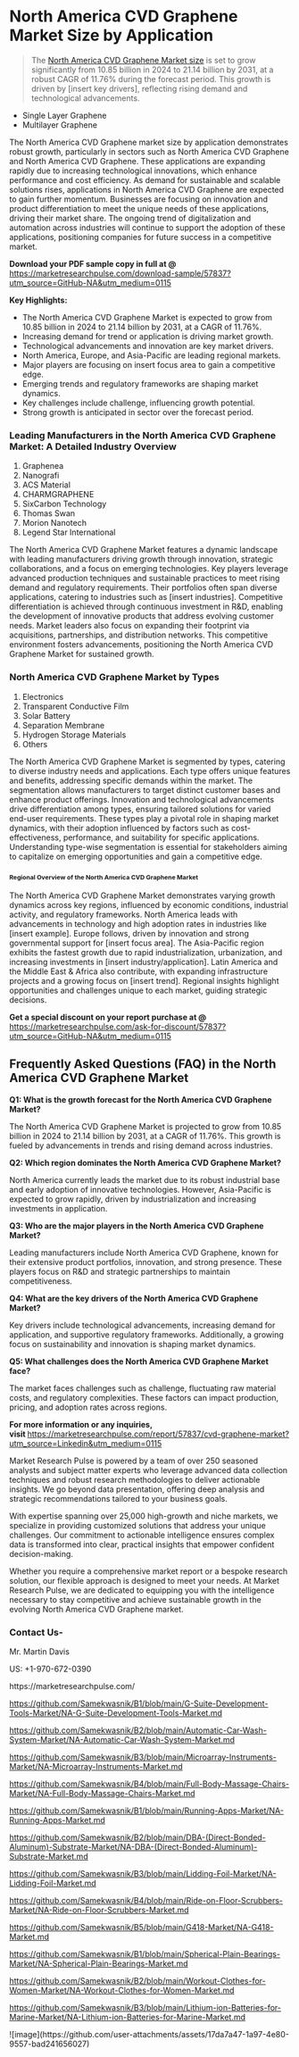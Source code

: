 <h1>North America CVD Graphene Market&nbsp;Size by Application</h1><blockquote><p>The <a href="https://marketresearchpulse.com/download-sample/57837?utm_source=GitHub-NA&amp;utm_medium=0115">North America CVD Graphene Market size</a> is set to grow significantly from 10.85 billion in 2024 to 21.14 billion by 2031, at a robust CAGR of 11.76% during the forecast period. This growth is driven by [insert key drivers], reflecting rising demand and technological advancements.</p></blockquote><ul><li>Single Layer Graphene<li> Multilayer Graphene</li></ul><p>The North America CVD Graphene market size by application demonstrates robust growth, particularly in sectors such as North America CVD Graphene and North America CVD Graphene. These applications are expanding rapidly due to increasing technological innovations, which enhance performance and cost efficiency. As demand for sustainable and scalable solutions rises, applications in North America CVD Graphene are expected to gain further momentum. Businesses are focusing on innovation and product differentiation to meet the unique needs of these applications, driving their market share. The ongoing trend of digitalization and automation across industries will continue to support the adoption of these applications, positioning companies for future success in a competitive market.</p><p><strong>Download your PDF sample copy in full at @ </strong><a href="https://marketresearchpulse.com/download-sample/57837?utm_source=GitHub-NA&amp;utm_medium=0115">https://marketresearchpulse.com/download-sample/57837?utm_source=GitHub-NA&amp;utm_medium=0115</a></p><p><strong>Key Highlights: </strong></p><ul><li>The North America CVD Graphene Market is expected to grow from 10.85 billion in 2024 to 21.14 billion by 2031, at a CAGR of 11.76%.</li><li>Increasing demand for trend or application is driving market growth.</li><li>Technological advancements and innovation are key market drivers.</li><li>North America, Europe, and Asia-Pacific are leading regional markets.</li><li>Major players are focusing on insert focus area to gain a competitive edge.</li><li>Emerging trends and regulatory frameworks are shaping market dynamics.</li><li>Key challenges include challenge, influencing growth potential.</li><li>Strong growth is anticipated in sector over the forecast period.</li></ul><h3>Leading Manufacturers in the North America CVD Graphene Market: A Detailed Industry Overview</h3><ol><li>Graphenea</li><li>Nanografi</li><li>ACS Material</li><li>CHARMGRAPHENE</li><li>SixCarbon Technology</li><li>Thomas Swan</li><li>Morion Nanotech</li><li>Legend Star International</li></ol><div class="flex max-w-full flex-col flex-grow"><div class="min-h-8 text-message flex w-full flex-col items-end gap-2 whitespace-normal break-words [.text-message+&amp;]:mt-5" dir="auto" data-message-author-role="assistant" data-message-id="fd8432e4-4910-450d-b182-61b7bfb0a01f" data-message-model-slug="gpt-4o"><div class="flex w-full flex-col gap-1 empty:hidden first:pt-[3px]"><div class="markdown prose w-full break-words dark:prose-invert light"><p>The North America CVD Graphene Market features a dynamic landscape with leading manufacturers driving growth through innovation, strategic collaborations, and a focus on emerging technologies. Key players leverage advanced production techniques and sustainable practices to meet rising demand and regulatory requirements. Their portfolios often span diverse applications, catering to industries such as [insert industries]. Competitive differentiation is achieved through continuous investment in R&amp;D, enabling the development of innovative products that address evolving customer needs. Market leaders also focus on expanding their footprint via acquisitions, partnerships, and distribution networks. This competitive environment fosters advancements, positioning the North America CVD Graphene Market for sustained growth.</p></div></div></div></div><h3>North America CVD Graphene Market by Types</h3><ol><li>Electronics<li> Transparent Conductive Film<li> Solar Battery<li> Separation Membrane<li> Hydrogen Storage Materials<li> Others</li></ol><div class="flex max-w-full flex-col flex-grow"><div class="min-h-8 text-message flex w-full flex-col items-end gap-2 whitespace-normal break-words [.text-message+&amp;]:mt-5" dir="auto" data-message-author-role="assistant" data-message-id="084470be-0bb7-4664-bddf-5156b4f41249" data-message-model-slug="gpt-4o-mini"><div class="flex w-full flex-col gap-1 empty:hidden first:pt-[3px]"><div class="markdown prose w-full break-words dark:prose-invert light"><p>The North America CVD Graphene Market is segmented by types, catering to diverse industry needs and applications. Each type offers unique features and benefits, addressing specific demands within the market. The segmentation allows manufacturers to target distinct customer bases and enhance product offerings. Innovation and technological advancements drive differentiation among types, ensuring tailored solutions for varied end-user requirements. These types play a pivotal role in shaping market dynamics, with their adoption influenced by factors such as cost-effectiveness, performance, and suitability for specific applications. Understanding type-wise segmentation is essential for stakeholders aiming to capitalize on emerging opportunities and gain a competitive edge.</p></div></div></div></div><h3><span style="font-size: 11px;">Regional Overview of the North America CVD Graphene Market</span></h3><div class="flex max-w-full flex-col flex-grow"><div class="min-h-8 text-message flex w-full flex-col items-end gap-2 whitespace-normal break-words [.text-message+&amp;]:mt-5" dir="auto" data-message-author-role="assistant" data-message-id="e9038762-ce64-4e30-91c9-9bd413514231" data-message-model-slug="gpt-4o-mini"><div class="flex w-full flex-col gap-1 empty:hidden first:pt-[3px]"><div class="markdown prose w-full break-words dark:prose-invert light"><p>The North America CVD Graphene Market demonstrates varying growth dynamics across key regions, influenced by economic conditions, industrial activity, and regulatory frameworks. North America leads with advancements in technology and high adoption rates in industries like [insert example]. Europe follows, driven by innovation and strong governmental support for [insert focus area]. The Asia-Pacific region exhibits the fastest growth due to rapid industrialization, urbanization, and increasing investments in [insert industry/application]. Latin America and the Middle East &amp; Africa also contribute, with expanding infrastructure projects and a growing focus on [insert trend]. Regional insights highlight opportunities and challenges unique to each market, guiding strategic decisions.</p></div></div></div></div><p><strong>Get a special discount on your report purchase at @ </strong><a href="https://marketresearchpulse.com/ask-for-discount/57837?utm_source=GitHub-NA&amp;utm_medium=0115">https://marketresearchpulse.com/ask-for-discount/57837?utm_source=GitHub-NA&amp;utm_medium=0115</a></p><h2>Frequently Asked Questions (FAQ) in the North America CVD Graphene Market</h2><p><strong>Q1: What is the growth forecast for the North America CVD Graphene Market?</strong></p><p>The North America CVD Graphene Market is projected to grow from 10.85 billion in 2024 to 21.14 billion by 2031, at a CAGR of 11.76%. This growth is fueled by advancements in trends and rising demand across industries.</p><p><strong>Q2: Which region dominates the North America CVD Graphene Market?</strong></p><p>North America currently leads the market due to its robust industrial base and early adoption of innovative technologies. However, Asia-Pacific is expected to grow rapidly, driven by industrialization and increasing investments in application.</p><p><strong>Q3: Who are the major players in the North America CVD Graphene Market?</strong></p><p>Leading manufacturers include North America CVD Graphene, known for their extensive product portfolios, innovation, and strong presence. These players focus on R&amp;D and strategic partnerships to maintain competitiveness.</p><p><strong>Q4: What are the key drivers of the North America CVD Graphene Market?</strong></p><p>Key drivers include technological advancements, increasing demand for application, and supportive regulatory frameworks. Additionally, a growing focus on sustainability and innovation is shaping market dynamics.</p><p><strong>Q5: What challenges does the North America CVD Graphene Market face?</strong></p><p>The market faces challenges such as challenge, fluctuating raw material costs, and regulatory complexities. These factors can impact production, pricing, and adoption rates across regions.</p><p><strong>For more information or any inquiries, visit&nbsp;</strong><a href="https://marketresearchpulse.com/report/57837/cvd-graphene-market?utm_source=Linkedin&utm_medium=0115">https://marketresearchpulse.com/report/57837/cvd-graphene-market?utm_source=Linkedin&utm_medium=0115</a></p><p>Market Research Pulse is powered by a team of over 250 seasoned analysts and subject matter experts who leverage advanced data collection techniques and robust research methodologies to deliver actionable insights. We go beyond data presentation, offering deep analysis and strategic recommendations tailored to your business goals.</p><p>With expertise spanning over 25,000 high-growth and niche markets, we specialize in providing customized solutions that address your unique challenges. Our commitment to actionable intelligence ensures complex data is transformed into clear, practical insights that empower confident decision-making.</p><p>Whether you require a comprehensive market report or a bespoke research solution, our flexible approach is designed to meet your needs. At Market Research Pulse, we are dedicated to equipping you with the intelligence necessary to stay competitive and achieve sustainable growth in the evolving North America CVD Graphene market.</p><h3><strong>Contact Us-</strong></h3><p>Mr. Martin Davis</p><p>US: +1-970-672-0390</p><p>https://marketresearchpulse.com/</p><p><a href="https://github.com/Samekwasnik/B1/blob/main/G-Suite-Development-Tools-Market/NA-G-Suite-Development-Tools-Market.md">https://github.com/Samekwasnik/B1/blob/main/G-Suite-Development-Tools-Market/NA-G-Suite-Development-Tools-Market.md</a></p><p><a href="https://github.com/Samekwasnik/B2/blob/main/Automatic-Car-Wash-System-Market/NA-Automatic-Car-Wash-System-Market.md">https://github.com/Samekwasnik/B2/blob/main/Automatic-Car-Wash-System-Market/NA-Automatic-Car-Wash-System-Market.md</a></p><p><a href="https://github.com/Samekwasnik/B3/blob/main/Microarray-Instruments-Market/NA-Microarray-Instruments-Market.md">https://github.com/Samekwasnik/B3/blob/main/Microarray-Instruments-Market/NA-Microarray-Instruments-Market.md</a></p><p><a href="https://github.com/Samekwasnik/B4/blob/main/Full-Body-Massage-Chairs-Market/NA-Full-Body-Massage-Chairs-Market.md">https://github.com/Samekwasnik/B4/blob/main/Full-Body-Massage-Chairs-Market/NA-Full-Body-Massage-Chairs-Market.md</a></p><p><a href="https://github.com/Samekwasnik/B1/blob/main/Running-Apps-Market/NA-Running-Apps-Market.md">https://github.com/Samekwasnik/B1/blob/main/Running-Apps-Market/NA-Running-Apps-Market.md</a></p><p><a href="https://github.com/Samekwasnik/B2/blob/main/DBA-(Direct-Bonded-Aluminum)-Substrate-Market/NA-DBA-(Direct-Bonded-Aluminum)-Substrate-Market.md">https://github.com/Samekwasnik/B2/blob/main/DBA-(Direct-Bonded-Aluminum)-Substrate-Market/NA-DBA-(Direct-Bonded-Aluminum)-Substrate-Market.md</a></p><p><a href="https://github.com/Samekwasnik/B3/blob/main/Lidding-Foil-Market/NA-Lidding-Foil-Market.md">https://github.com/Samekwasnik/B3/blob/main/Lidding-Foil-Market/NA-Lidding-Foil-Market.md</a></p><p><a href="https://github.com/Samekwasnik/B4/blob/main/Ride-on-Floor-Scrubbers-Market/NA-Ride-on-Floor-Scrubbers-Market.md">https://github.com/Samekwasnik/B4/blob/main/Ride-on-Floor-Scrubbers-Market/NA-Ride-on-Floor-Scrubbers-Market.md</a></p><p><a href="https://github.com/Samekwasnik/B5/blob/main/G418-Market/NA-G418-Market.md">https://github.com/Samekwasnik/B5/blob/main/G418-Market/NA-G418-Market.md</a></p><p><a href="https://github.com/Samekwasnik/B1/blob/main/Spherical-Plain-Bearings-Market/NA-Spherical-Plain-Bearings-Market.md">https://github.com/Samekwasnik/B1/blob/main/Spherical-Plain-Bearings-Market/NA-Spherical-Plain-Bearings-Market.md</a></p><p><a href="https://github.com/Samekwasnik/B2/blob/main/Workout-Clothes-for-Women-Market/NA-Workout-Clothes-for-Women-Market.md">https://github.com/Samekwasnik/B2/blob/main/Workout-Clothes-for-Women-Market/NA-Workout-Clothes-for-Women-Market.md</a></p><p><a href="https://github.com/Samekwasnik/B3/blob/main/Lithium-ion-Batteries-for-Marine-Market/NA-Lithium-ion-Batteries-for-Marine-Market.md">https://github.com/Samekwasnik/B3/blob/main/Lithium-ion-Batteries-for-Marine-Market/NA-Lithium-ion-Batteries-for-Marine-Market.md</a></p>
![image](https://github.com/user-attachments/assets/17da7a47-1a97-4e80-9557-bad241656027)
